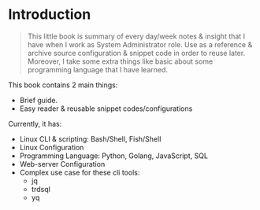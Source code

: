 # Introduction

> This little book is summary of every day/week notes & insight that I have when I work as System Administrator role. Use as a reference & archive source configuration & snippet code in order to reuse later. Moreover, I take some extra things like basic about some programming language that I have learned.

This book contains 2 main things:

- Brief guide.
- Easy reader & reusable snippet codes/configurations

Currently, it has:

- Linux CLI & scripting: Bash/Shell, Fish/Shell
- Linux Configuration
- Programming Language: Python, Golang, JavaScript, SQL
- Web-server Configuration
- Complex use case for these cli tools:
  - jq
  - trdsql
  - yq

